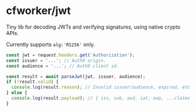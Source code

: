 # cfworker/jwt

Tiny lib for decoding JWTs and verifying signatures, using native crypto APIs.

Currently supports `alg:'RS256'` only.

```js
const jwt = request.headers.get('Authorization');
const issuer = '...'; // Auth0 origin.
const audience = '...'; // Auth0 client id.

const result = await parseJwt(jwt, issuer, audience);
if (!result.valid) {
  console.log(result.reason); // Invalid issuer/audience, expired, etc
} else {
  console.log(result.payload); // { iss, sub, aud, iat, exp, ...claims }
}
```
